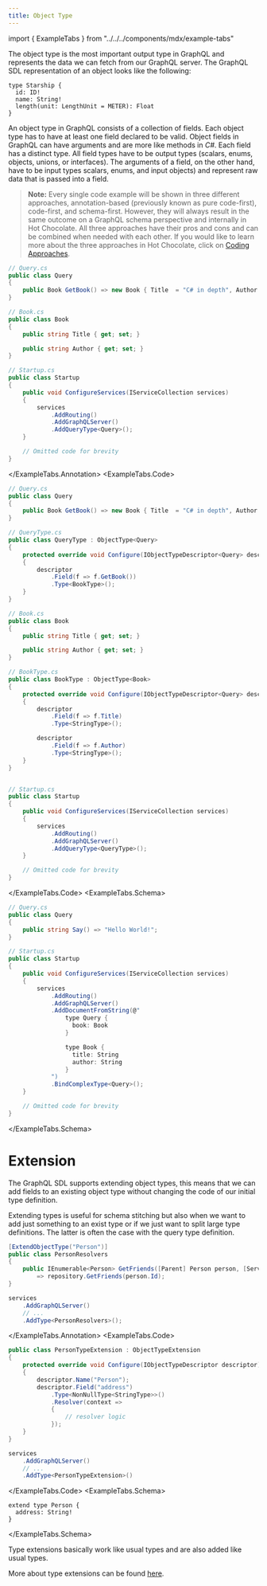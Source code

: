```yaml
---
title: Object Type
---
```


import { ExampleTabs } from "../../../components/mdx/example-tabs"

The object type is the most important output type in GraphQL and represents the data we can fetch from our GraphQL server. The GraphQL SDL representation of an object looks like the following:

```sdl
type Starship {
  id: ID!
  name: String!
  length(unit: LengthUnit = METER): Float
}
```

An object type in GraphQL consists of a collection of fields. Each object type has to have at least one field declared to be valid. Object fields in GraphQL can have arguments and are more like methods in _C#_. Each field has a distinct type. All field types have to be output types (scalars, enums, objects, unions, or interfaces). The arguments of a field, on the other hand, have to be input types scalars, enums, and input objects) and
represent raw data that is passed into a field.

> **Note:** Every single code example will be shown in three different approaches, annotation-based (previously known as pure code-first), code-first, and schema-first. However, they will always result in the same outcome on a GraphQL schema perspective and internally in Hot Chocolate. All three approaches have their pros and cons and can be combined when needed with each other. If you would like to learn more about the three approaches in Hot Chocolate, click on [Coding Approaches](/docs/hotchocolate/api-reference/coding-approaches).

<ExampleTabs>
<ExampleTabs.Annotation>

```csharp
// Query.cs
public class Query
{
    public Book GetBook() => new Book { Title  = "C# in depth", Author = "Jon Skeet" };
}

// Book.cs
public class Book
{
    public string Title { get; set; }

    public string Author { get; set; }
}

// Startup.cs
public class Startup
{
    public void ConfigureServices(IServiceCollection services)
    {
        services
            .AddRouting()
            .AddGraphQLServer()
            .AddQueryType<Query>();
    }

    // Omitted code for brevity
}
```

</ExampleTabs.Annotation>
<ExampleTabs.Code>

```csharp
// Query.cs
public class Query
{
    public Book GetBook() => new Book { Title  = "C# in depth", Author = "Jon Skeet" };
}

// QueryType.cs
public class QueryType : ObjectType<Query>
{
    protected override void Configure(IObjectTypeDescriptor<Query> descriptor)
    {
        descriptor
            .Field(f => f.GetBook())
            .Type<BookType>();
    }
}

// Book.cs
public class Book
{
    public string Title { get; set; }

    public string Author { get; set; }
}

// BookType.cs
public class BookType : ObjectType<Book>
{
    protected override void Configure(IObjectTypeDescriptor<Query> descriptor)
    {
        descriptor
            .Field(f => f.Title)
            .Type<StringType>();

        descriptor
            .Field(f => f.Author)
            .Type<StringType>();
    }
}


// Startup.cs
public class Startup
{
    public void ConfigureServices(IServiceCollection services)
    {
        services
            .AddRouting()
            .AddGraphQLServer()
            .AddQueryType<QueryType>();
    }

    // Omitted code for brevity
}
```

</ExampleTabs.Code>
<ExampleTabs.Schema>

```csharp
// Query.cs
public class Query
{
    public string Say() => "Hello World!";
}

// Startup.cs
public class Startup
{
    public void ConfigureServices(IServiceCollection services)
    {
        services
            .AddRouting()
            .AddGraphQLServer()
            .AddDocumentFromString(@"
                type Query {
                  book: Book
                }

                type Book {
                  title: String
                  author: String
                }
            ")
            .BindComplexType<Query>();
    }

    // Omitted code for brevity
}
```

</ExampleTabs.Schema>
</ExampleTabs>

# Extension

The GraphQL SDL supports extending object types, this means that we can add fields to an existing object type without changing the code of our initial type definition.

Extending types is useful for schema stitching but also when we want to add just something to an exist type or if we just want to split large type definitions. The latter is often the case with the query type definition.

<ExampleTabs>
<ExampleTabs.Annotation>

```csharp
[ExtendObjectType("Person")]
public class PersonResolvers
{
    public IEnumerable<Person> GetFriends([Parent] Person person, [Service] IPersonRepository repository)
        => repository.GetFriends(person.Id);
}

services
    .AddGraphQLServer()
    // ...
    .AddType<PersonResolvers>();
```

</ExampleTabs.Annotation>
<ExampleTabs.Code>

```csharp
public class PersonTypeExtension : ObjectTypeExtension
{
    protected override void Configure(IObjectTypeDescriptor descriptor)
    {
        descriptor.Name("Person");
        descriptor.Field("address")
            .Type<NonNullType<StringType>>()
            .Resolver(context =>
            {
                // resolver logic
            });
    }
}

services
    .AddGraphQLServer()
    // ...
    .AddType<PersonTypeExtension>()
```

</ExampleTabs.Code>
<ExampleTabs.Schema>

```sdl
extend type Person {
  address: String!
}
```

</ExampleTabs.Schema>
</ExampleTabs>

Type extensions basically work like usual types and are also added like usual types.

More about type extensions can be found [here](../defining-a-schema/extending-types).
